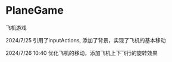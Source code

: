 # PlaneGame
飞机游戏

2024/7/25
引用了inputActions, 添加了背景，实现了飞机的基本移动

2024/7/26 10:40
优化飞机的移动，添加飞机上下飞行的旋转效果